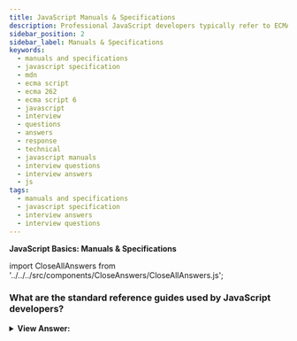 ```yaml
---
title: JavaScript Manuals & Specifications
description: Professional JavaScript developers typically refer to ECMA-262 specifications, MDN JavaScript references, and compatibility tables like CanIUse.com.
sidebar_position: 2
sidebar_label: Manuals & Specifications
keywords:
  - manuals and specifications
  - javascript specification
  - mdn
  - ecma script
  - ecma 262
  - ecma script 6
  - javascript
  - interview
  - questions
  - answers
  - response
  - technical
  - javascript manuals
  - interview questions
  - interview answers
  - js
tags:
  - manuals and specifications
  - javascript specification
  - interview answers
  - interview questions
---
```


<head>
  <title>Manuals & Specifications | JavaScript Interview Answers</title>
</head>

**JavaScript Basics: Manuals & Specifications**

import CloseAllAnswers from '../../../src/components/CloseAnswers/CloseAllAnswers.js';

<CloseAllAnswers />

### What are the standard reference guides used by JavaScript developers?

<details>
  <summary><strong>View Answer:</strong></summary>
  <div>
  <div><strong>Interview Response:</strong> Professional JavaScript developers typically refer to ECMA-262 specifications, <a href="https://developer.mozilla.org/" title="MDN" target="_blank" rel="noopener noreferrer">MDN</a> JavaScript references, and compatibility tables like CaniUse.com.</div>
  </div>
</details>
